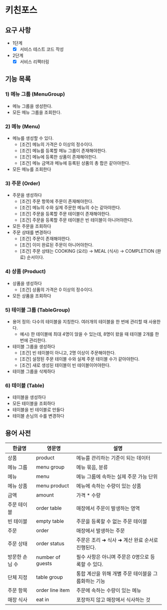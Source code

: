 # 키친포스

## 요구 사항
- 1단계
  - [x] 서비스 테스트 코드 작성
- 2단계
  - [x] 서비스 리팩터링

## 기능 목록

### 1) 메뉴 그룹 (MenuGroup)
- 메뉴 그룹을 생성한다.
- 모든 메뉴 그룹을 조회한다.

### 2) 메뉴 (Menu)
- 메뉴를 생성할 수 있다.
  - [조건] 메뉴의 가격은 0 이상의 정수이다.
  - [조건] 메뉴를 등록할 메뉴 그룹이 존재해야한다.
  - [조건] 메뉴에 등록한 상품이 존재해야한다.
  - [조건] 메뉴 금액과 메뉴에 등록된 상품의 총 합은 같아야한다.
- 모든 메뉴를 조회한다

### 3) 주문 (Order)
- 주문을 생성하다
  - [조건] 주문 항목에 주문이 존재해야한다.
  - [조건] 메뉴의 수와 실제 주문한 메뉴의 수는 같아야한다.
  - [조건] 주문을 등록할 주문 테이블이 존재해야한다.
  - [조건] 주문을 등록할 주문 테이블은 빈 테이블이 아니어야한다.
- 모든 주문을 조회하다
- 주문 상태를 변경하다
  - [조건] 주문이 존재해야한다.
  - [조건] 이미 완료된 주문이 아니어야한다.
  - [조건] 주문 상태는 COOKING (요리) -> MEAL (식사) -> COMPLETION (완료) 순서이다.

### 4) 상품 (Product)
- 상품을 생성하다
  - [조건] 상품의 가격은 0 이상의 정수이다.
- 모든 상품을 조회하다

### 5) 테이블 그룹 (TableGroup)
- 용어 정의: 다수의 테이블을 지칭한다. 여러개의 테이블을 한 번에 관리할 때 사용한다.
  - 예시) 한 테이블에 최대 4명이 앉을 수 있는데, 8명이 왔을 때 테이블 2개를 한 번에 관리한다.
- 테이블 그룹을 생성하다
  - [조건] 빈 테이블이 아니고, 2명 이상이 주문해야한다.
  - [조건] 설정된 주문 테이블 수와 실제 주문 테이블 수가 같아야한다.
  - [조건] 새로 생성된 테이블이 빈 테이블이어야한다.
- 테이블 그룹을 삭제하다

### 6) 테이블 (Table)
- 테이블을 생성하다
- 모든 테이블을 조회하다
- 테이블을 빈 테이블로 만들다
- 테이블 손님의 수를 변경하다

## 용어 사전

| 한글명 | 영문명 | 설명 |
| --- | --- | --- |
| 상품 | product | 메뉴를 관리하는 기준이 되는 데이터 |
| 메뉴 그룹 | menu group | 메뉴 묶음, 분류 |
| 메뉴 | menu | 메뉴 그룹에 속하는 실제 주문 가능 단위 |
| 메뉴 상품 | menu product | 메뉴에 속하는 수량이 있는 상품 |
| 금액 | amount | 가격 * 수량 |
| 주문 테이블 | order table | 매장에서 주문이 발생하는 영역 |
| 빈 테이블 | empty table | 주문을 등록할 수 없는 주문 테이블 |
| 주문 | order | 매장에서 발생하는 주문 |
| 주문 상태 | order status | 주문은 조리 ➜ 식사 ➜ 계산 완료 순서로 진행된다. |
| 방문한 손님 수 | number of guests | 필수 사항은 아니며 주문은 0명으로 등록할 수 있다. |
| 단체 지정 | table group | 통합 계산을 위해 개별 주문 테이블을 그룹화하는 기능 |
| 주문 항목 | order line item | 주문에 속하는 수량이 있는 메뉴 |
| 매장 식사 | eat in | 포장하지 않고 매장에서 식사하는 것 |
